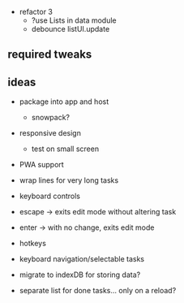 - refactor 3
    - ?use Lists in data module
    - debounce listUI.update

## required tweaks

## ideas

- package into app and host
    - snowpack?

- responsive design
    - test on small screen

- PWA support

- wrap lines for very long tasks

- keyboard controls
- escape -> exits edit mode without altering task
- enter -> with no change, exits edit mode

- hotkeys
- keyboard navigation/selectable tasks

- migrate to indexDB for storing data?

- separate list for done tasks... only on a reload?